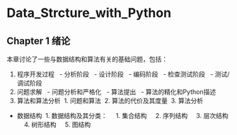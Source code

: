# Data_Strcture_with_Python
## Chapter 1 绪论
本章讨论了一些与数据结构和算法有关的基础问题，包括：
1. 程序开发过程
   - 分析阶段
   - 设计阶段
   - 编码阶段
   - 检查测试阶段
   - 测试/调试阶段
2. 问题求解
   - 问题分析和严格化
   - 算法提出
   - 算法的精化和Python描述
3. 算法和算法分析
  1. 问题和算法
  2. 算法的代价及其度量
  3. 算法分析
- 数据结构
  1. 数据结构及其分类：
     1. 集合结构
     2. 序列结构
     3. 层次结构
     4. 树形结构
     5. 图结构
